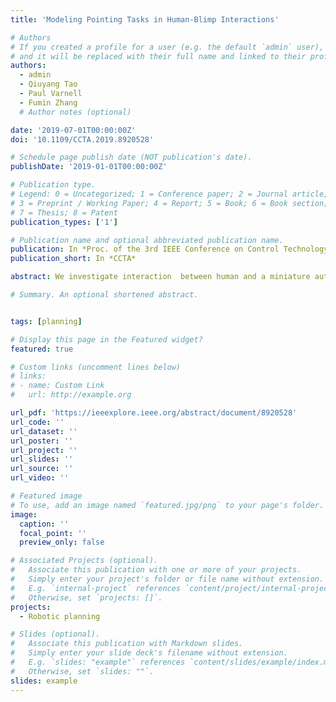 ```yaml
---
title: 'Modeling Pointing Tasks in Human-Blimp Interactions'

# Authors
# If you created a profile for a user (e.g. the default `admin` user), write the username (folder name) here
# and it will be replaced with their full name and linked to their profile.
authors:
  - admin
  - Qiuyang Tao
  - Paul Varnell
  - Fumin Zhang
  # Author notes (optional)

date: '2019-07-01T00:00:00Z'
doi: '10.1109/CCTA.2019.8920528'

# Schedule page publish date (NOT publication's date).
publishDate: '2019-01-01T00:00:00Z'

# Publication type.
# Legend: 0 = Uncategorized; 1 = Conference paper; 2 = Journal article;
# 3 = Preprint / Working Paper; 4 = Report; 5 = Book; 6 = Book section;
# 7 = Thesis; 8 = Patent
publication_types: ['1']

# Publication name and optional abbreviated publication name.
publication: In *Proc. of the 3rd IEEE Conference on Control Technology and Applications*
publication_short: In *CCTA*

abstract: We investigate interaction  between human and a miniature autonomous blimp, by letting the human  control position of the blimp through pointing motion. The blimp is controlled by a position feedback controller, with the reference position set to the position of pointer. We observe that the blimp can follow the  pointing motion, and reach certain target position. Since the human intention represented by the desired target position for the blimp is not measurable during the process, the Vector Integration to Endpoint (VITE) model is applied to model the dynamics of human pointing motion and  to identify the hidden human intention. Stability analysis shows that the closed-loop human-blimp dynamics are exponentially stable. Experimental data verifies that the VITE model is applicable to model human blimp interaction in 3D space, and the human intention can be identified from trajectories of the blimp and pointer movements.   

# Summary. An optional shortened abstract.


tags: [planning]

# Display this page in the Featured widget?
featured: true

# Custom links (uncomment lines below)
# links:
# - name: Custom Link
#   url: http://example.org

url_pdf: 'https://ieeexplore.ieee.org/abstract/document/8920528'
url_code: ''
url_dataset: ''
url_poster: ''
url_project: ''
url_slides: ''
url_source: ''
url_video: ''

# Featured image
# To use, add an image named `featured.jpg/png` to your page's folder.
image:
  caption: ''
  focal_point: ''
  preview_only: false

# Associated Projects (optional).
#   Associate this publication with one or more of your projects.
#   Simply enter your project's folder or file name without extension.
#   E.g. `internal-project` references `content/project/internal-project/index.md`.
#   Otherwise, set `projects: []`.
projects:
  - Robotic planning

# Slides (optional).
#   Associate this publication with Markdown slides.
#   Simply enter your slide deck's filename without extension.
#   E.g. `slides: "example"` references `content/slides/example/index.md`.
#   Otherwise, set `slides: ""`.
slides: example
---
```

